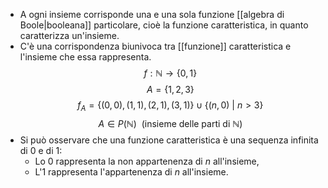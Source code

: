 - A ogni insieme corrisponde una e una sola funzione [[algebra di Boole|booleana]] particolare, cioè la funzione caratteristica, in quanto caratterizza un'insieme.
- C'è una corrispondenza biunivoca tra [[funzione]] caratteristica e l'insieme che essa rappresenta.
$$f: \mathbb{N}\rightarrow \{0,1\}$$$$A = \{1, 2, 3\}$$$$f_A=\{(0,0),(1,1),(2,1),(3,1)\}\cup\{(n,0)\ |\ n>3\}$$
$$A\in P (\mathbb{N})\ \ \text{(insieme delle parti di } \mathbb{N}\text{)}$$ 
- Si può osservare che una funzione caratteristica è una sequenza infinita di 0 e di 1:
	- Lo 0 rappresenta la non appartenenza di $n$ all'insieme,
	- L'1 rappresenta l'appartenenza di $n$ all'insieme.